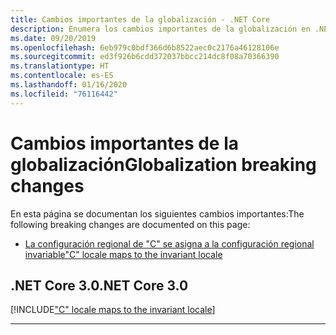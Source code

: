 ```yaml
---
title: Cambios importantes de la globalización - .NET Core
description: Enumera los cambios importantes de la globalización en .NET Core.
ms.date: 09/20/2019
ms.openlocfilehash: 6eb979c0bdf366d6b8522aec0c2176a46128106e
ms.sourcegitcommit: ed3f926b6cdd372037bbcc214dc8f08a70366390
ms.translationtype: HT
ms.contentlocale: es-ES
ms.lasthandoff: 01/16/2020
ms.locfileid: "76116442"
---
```

# <a name="globalization-breaking-changes"></a><span data-ttu-id="1e153-103">Cambios importantes de la globalización</span><span class="sxs-lookup"><span data-stu-id="1e153-103">Globalization breaking changes</span></span>

<span data-ttu-id="1e153-104">En esta página se documentan los siguientes cambios importantes:</span><span class="sxs-lookup"><span data-stu-id="1e153-104">The following breaking changes are documented on this page:</span></span>

- [<span data-ttu-id="1e153-105">La configuración regional de "C" se asigna a la configuración regional invariable</span><span class="sxs-lookup"><span data-stu-id="1e153-105">"C" locale maps to the invariant locale</span></span>](#c-locale-maps-to-the-invariant-locale)

## <a name="net-core-30"></a><span data-ttu-id="1e153-106">.NET Core 3.0</span><span class="sxs-lookup"><span data-stu-id="1e153-106">.NET Core 3.0</span></span>

[!INCLUDE["C" locale maps to the invariant locale](~/includes/core-changes/globalization/3.0/c-locale-maps-to-invariant-locale.md)]

***

